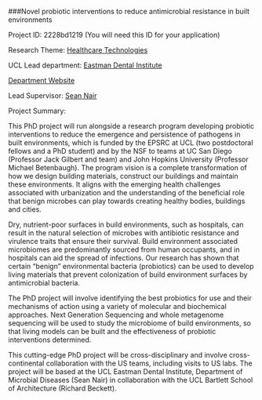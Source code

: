 ###Novel probiotic interventions to reduce antimicrobial resistance in built environments

Project ID: 2228bd1219
(You will need this ID for your application)

Research Theme: [Healthcare Technologies](../themes/healthcare-technologies.md)

UCL Lead department: [Eastman Dental Institute](../departments/eastman-dental-institute.md)

[Department Website](https://www.ucl.ac.uk/eastman)

Lead Supervisor: [Sean Nair](https://iris.ucl.ac.uk/iris/browse/profile?upi=SNAIR26)

Project Summary:

This PhD project will run alongside a research program developing probiotic interventions to reduce the emergence and persistence of pathogens in built environments, which is funded by the EPSRC at UCL (two postdoctoral fellows and a PhD student) and by the NSF to teams at UC San Diego (Professor Jack Gilbert and team) and John Hopkins University (Professor Michael Betenbaugh). The program vision is a complete transformation of how we design building materials, construct our buildings and maintain these environments. It aligns with the emerging health challenges associated with urbanization and the understanding of the beneficial role that benign microbes can play towards creating healthy bodies, buildings and cities. 
 
 Dry, nutrient-poor surfaces in build environments, such as hospitals, can result in the natural selection of microbes with antibiotic resistance and virulence traits that ensure their survival. Build environment associated microbiomes are predominantly sourced from human occupants, and in hospitals can aid the spread of infections. Our research has shown that certain “benign” environmental bacteria (probiotics) can be used to develop living materials that prevent colonization of build environment surfaces by antimicrobial bacteria.
 
 The PhD project will involve identifying the best probiotics for use and their mechanisms of action using a variety of molecular and biochemical approaches. Next Generation Sequencing and whole metagenome sequencing will be used to study the microbiome of build environments, so that living models can be built and the effectiveness of probiotic interventions determined. 
 
 This cutting-edge PhD project will be cross-disciplinary and involve cross-continental collaboration with the US teams, including visits to US labs. The project will be based at the UCL Eastman Dental Institute, Department of Microbial Diseases (Sean Nair) in collaboration with the UCL Bartlett School of Architecture (Richard Beckett).